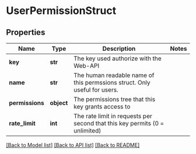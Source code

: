 # UserPermissionStruct

## Properties
Name | Type | Description | Notes
------------ | ------------- | ------------- | -------------
**key** | **str** | The key used authorize with the Web-API | 
**name** | **str** | The human readable name of this permssions struct. Only useful for users. | 
**permissions** | **object** | The permissions tree that this key grants access to | 
**rate_limit** | **int** | The rate limit in requests per second that this key permits (0 &#x3D; unlimited) | 

[[Back to Model list]](../README.md#documentation-for-models) [[Back to API list]](../README.md#documentation-for-api-endpoints) [[Back to README]](../README.md)


